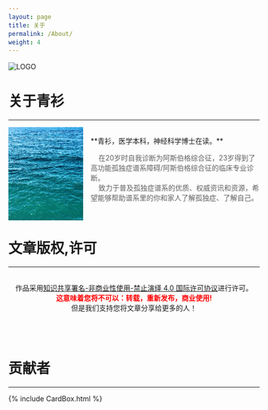 ```yaml
---
layout: page
title: 关于
permalink: /About/
weight: 4
---
```


<img align="center" width="100px" src="/assets/favicon.ico"  alt="LOGO"/>

# 关于青衫

---

<img style="float: left;padding-right: 15px;width: 150px" src="/assets/img/qingshan.jpg">
<br/>
**青衫，医学本科，神经科学博士在读。**

> &nbsp;&nbsp;&nbsp;&nbsp;在20岁时自我诊断为阿斯伯格综合征，23岁得到了高功能孤独症谱系障碍/阿斯伯格综合征的临床专业诊断。  
> &nbsp;&nbsp;&nbsp;&nbsp;致力于普及孤独症谱系的优质、权威资讯和资源，希望能够帮助谱系里的你和家人了解孤独症、了解自己。

<br/>

# 文章版权,许可

---

<div align="center">
    <a rel="license" href="http://creativecommons.org/licenses/by-nc-nd/4.0/"></a><br/>作品采用<a
        rel="license" href="http://creativecommons.org/licenses/by-nc-nd/4.0/">知识共享署名-非商业性使用-禁止演绎 4.0
    国际许可协议</a>进行许可。<br/><b style="color: red">这意味着您将不可以：转载，重新发布，商业使用!</b>
    <br> 但是我们支持您将文章分享给更多的人！
</div>
<br><br><br>


# 贡献者

---

{% include CardBox.html %}
